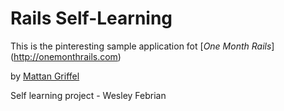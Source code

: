 # Rails Self-Learning

This is the pinteresting sample application fot
[*One Month Rails*] (http://onemonthrails.com)

by [Mattan Griffel](http://mattangriffel.com)

Self learning project - Wesley Febrian